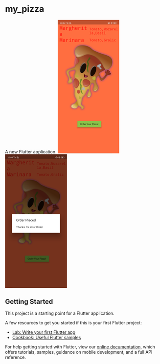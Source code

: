 # my_pizza

A new Flutter application.
<img src="Screenshot_2019-06-11-20-04-31-89.png" width="40%">
<img src="Screenshot_2019-06-11-20-04-38-91.png" width="40%">

## Getting Started

This project is a starting point for a Flutter application.

A few resources to get you started if this is your first Flutter project:

- [Lab: Write your first Flutter app](https://flutter.io/docs/get-started/codelab)
- [Cookbook: Useful Flutter samples](https://flutter.io/docs/cookbook)

For help getting started with Flutter, view our 
[online documentation](https://flutter.io/docs), which offers tutorials, 
samples, guidance on mobile development, and a full API reference.
